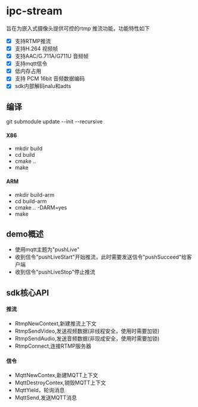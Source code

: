 # ipc-stream
旨在为嵌入式摄像头提供可控的rtmp 推流功能，功能特性如下
- [x] 支持RTMP推流
- [x] 支持H.264 视频帧
- [x] 支持AAC/G.711A/G711U 音频帧
- [x] 支持mqtt信令
- [x] 低内存占用
- [x] 支持 PCM 16bit 音频数据编码
- [x] sdk内部解码nalu和adts

## 编译
git submodule update --init --recursive

#### X86
- mkdir build
- cd build
- cmake ..
- make

#### ARM
- mkdir build-arm
- cd build-arm
- cmake .. -DARM=yes
- make

## demo概述
- 使用mqtt主题为"pushLive"
- 收到信令"pushLiveStart"开始推流，此时需要发送信令"pushSucceed"给客户端
- 收到信令"pushLiveStop"停止推流

## sdk核心API
#### 推流
- RtmpNewContext,新建推流上下文
- RtmpSendVideo,发送视频数据(非线程安全，使用时需要加锁)
- RtmpSendAudio,发送音频数据(非现成安全，使用时需要加锁)
- RtmpConnect,连接RTMP服务器

#### 信令
- MqttNewContex,新建MQTT上下文
- MqttDestroyContex,销毁MQTT上下文
- MqttYield，轮询消息
- MqttSend,发送MQTT消息

